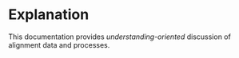# Explanation

This documentation provides *understanding-oriented* discussion of
alignment data and processes.

